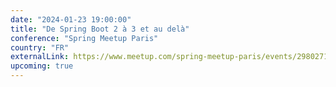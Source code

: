 ```yaml
---
date: "2024-01-23 19:00:00"
title: "De Spring Boot 2 à 3 et au delà"
conference: "Spring Meetup Paris"
country: "FR"
externalLink: https://www.meetup.com/spring-meetup-paris/events/298027133/
upcoming: true
---
```

